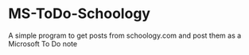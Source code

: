 # MS-ToDo-Schoology
 A simple program to get posts from schoology.com and post them as a Microsoft To Do note
